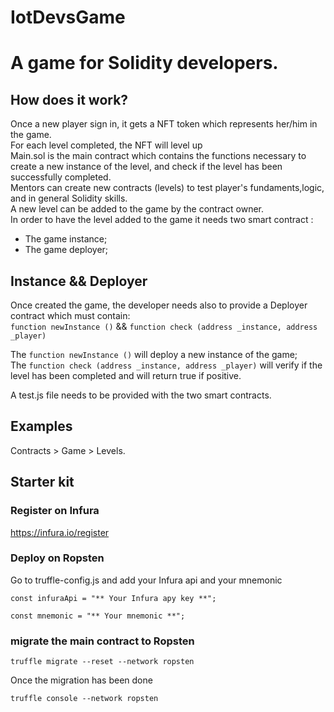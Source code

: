 # IotDevsGame

# A game for Solidity developers.

## How does it work?

Once a new player sign in, it gets a NFT token which represents her/him in the game. <br>
For each level completed, the NFT will level up <br>
Main.sol is the main contract which contains the functions necessary to create a new instance of the level, and check if the level has been successfully completed. <br>
Mentors can create new contracts (levels) to test player's fundaments,logic, and in general Solidity skills. <br>
A new level can be added to the game by the contract owner. <br>
In order to have the level added to the game it needs two smart contract : <br>
- The game instance; <br>
- The game deployer; <br>

## Instance && Deployer

Once created the game, the developer needs also to provide a Deployer contract which must contain: <br>
```function newInstance ()``` && ```function check (address _instance, address _player)``` <br>

The ```function newInstance ()``` will deploy a new instance of the game; <br>
The ```function check (address _instance, address _player)``` will verify if the level has been completed and will return true if positive. <br>


A test.js file needs to be provided with the two smart contracts. <br>

## Examples

Contracts > Game > Levels.

## Starter kit

### Register on Infura

https://infura.io/register

### Deploy on Ropsten

Go to truffle-config.js and add your Infura api and your mnemonic

```
const infuraApi = "** Your Infura apy key **";
```

```
const mnemonic = "** Your mnemonic **";
```


### migrate the main contract to Ropsten

```
truffle migrate --reset --network ropsten
```

Once the migration has been done

```
truffle console --network ropsten
```
